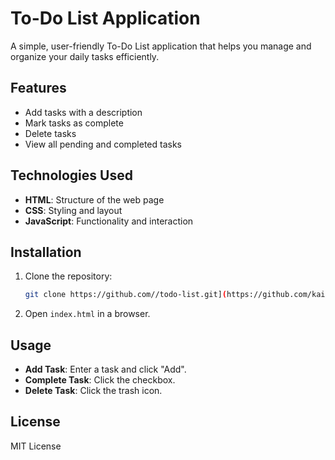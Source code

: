 # To-Do List Application

A simple, user-friendly To-Do List application that helps you manage and organize your daily tasks efficiently.

## Features
- Add tasks with a description
- Mark tasks as complete
- Delete tasks
- View all pending and completed tasks

## Technologies Used
- **HTML**: Structure of the web page
- **CSS**: Styling and layout
- **JavaScript**: Functionality and interaction

## Installation

1. Clone the repository:
   ```bash
   git clone https://github.com//todo-list.git](https://github.com/kaif13/To-Do-List
2. Open `index.html` in a browser.
  
## Usage
- **Add Task**: Enter a task and click "Add".
- **Complete Task**: Click the checkbox.
- **Delete Task**: Click the trash icon.

## License
MIT License
